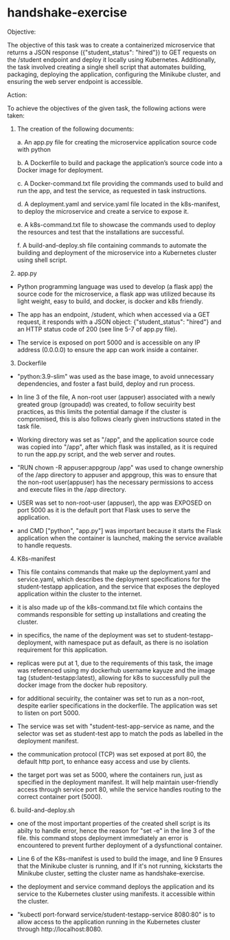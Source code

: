 # handshake-exercise
Objective: 

The objective of this task was to create a containerized microservice that returns a JSON response ({"student_status": "hired"}) to GET requests on the /student endpoint and deploy it locally using Kubernetes.
Additionally, the task involved creating a single shell script that automates building, packaging, deploying the application, configuring the Minikube cluster, and ensuring the web server endpoint is accessible.

Action:

To achieve the objectives of the given task, the following actions were taken:

1. The creation of the following documents:
   
   a. An app.py file for creating the microservice application source code with python

   b. A Dockerfile to build and package the application’s source code into a Docker image for deployment.

   c. A Docker-command.txt file providing the commands used to build and run the app, and test the service, as requested in task instructions.

   d. A deployment.yaml and service.yaml file located in the k8s-manifest, to deploy the microservice and create a service to expose it.

   e. A k8s-command.txt file to showcase the commands used to deploy the resources and test that the installations are successful.

   f. A build-and-deploy.sh file containing commands to automate the building and deployment of the microservice into a Kubernetes cluster using shell script.

3. app.py
-	Python programming language was used to develop (a flask app) the source code for the microservice, a flask app was utilized because its light weight, easy to build, and docker, is docker and k8s friendly.

-	The app has an endpoint, /student, which when accessed via a GET request, it responds with a JSON object: {"student_status": "hired"} and an HTTP status code of 200 (see line 5-7 of app.py file). 

-	The service is exposed on port 5000 and is accessible on any IP address (0.0.0.0) to ensure the app can work inside a container.

3. Dockerfile
-	"python:3.9-slim" was used as the base image, to avoid unnecessary dependencies, and foster a fast build, deploy and run process.

-	In line 3 of the file, A non-root user (appuser) associated with a newly greated group (groupadd) was created, to follow secuirity best practices, as this limits the potential damage if the cluster is compromised, this is also follows clearly given instructions stated in the task file.

-	Working directory was set as "/app", and the application source code was copied into "/app", after which flask was installed, as it is required to run the app.py script, and the web server and routes.

-	"RUN chown -R appuser:appgroup /app" was used to change ownership of the /app directory to appuser and appgroup, this was to ensure that the non-root user(appuser) has the necessary permissions to access and execute files in the /app directory.

-	USER was set to non-root-user (appuser), the app was EXPOSED on port 5000 as it is the default port that Flask uses to serve the application.

-	and CMD ["python", "app.py"] was important because it starts the Flask application when the container is launched, making the service available to handle requests.

4. K8s-manifest
- This file contains commands that make up the deployment.yaml and service.yaml, which describes the deployment specifications for the student-testapp application, and the service that exposes the deployed application within the cluster to the internet.
  
- it is also made up of the k8s-command.txt file which contains the commands responsible for setting up installations and creating the cluster.
  
- in specifics, the name of the deployment was set to student-testapp-deployment, with namespace put as default, as there is no isolation requirement for this application.
  
- replicas were put at 1, due to the requirements of this task, the image was referenced using my dockerhub username kayuze and the image tag (student-testapp:latest), allowing for k8s to successfully pull the docker image from the docker hub repository.
  
- for additional secuirity, the container was set to run as a non-root, despite earlier specifications in the dockerfile. The application was set to listen on port 5000.
  
- The service was set with "student-test-app-service as name, and the selector was set as student-test app to match the pods as labelled in the deployment manifest.
  
- the communication protocol (TCP) was set exposed at port 80, the default http port, to enhance easy access and use by clients.
  
- the target port was set as 5000, where the containers run, just as specified in the deployment manifest. It will help maintain user-friendly access through service port 80, while the service handles routing to the correct container port (5000). 

6. build-and-deploy.sh
-	one of the most important properties of the created shell script is its abilty to handle error, hence the reason for "set -e" in the line 3 of the file. this command stops deployment immediately an error is encountered to prevent further deployment of a dysfunctional container. 

-	Line 6 of the K8s-manifest is used to build the image, and line 9 Ensures that the Minikube cluster is running, and If it's not running, kickstarts the Minikube cluster, setting the cluster name as handshake-exercise.

-	the deployment and service command deploys the application and its service to the Kubernetes cluster using manifests. it accessible within the cluster.

-	"kubectl port-forward service/student-testapp-service 8080:80" is to allow access to the application running in the Kubernetes cluster through http://localhost:8080.





 
